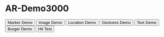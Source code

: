 <html lang="en" dir="ltr">
  <head>
    <meta charset="utf-8">
    <title>AR Demo</title>
  </head>
  <body>
    <h1>AR-Demo3000</h1>
    <button onclick="location.href = 'marker-demo.html';" id="myButton" class="float-left submit-button" >Marker Demo</button>
    <button onclick="location.href = 'image-demo.html';" id="myButton" class="float-left submit-button" >Image Demo</button>
    <button onclick="location.href = 'location-demo.html';" id="myButton" class="float-left submit-button" >Location Demo</button>
    <button onclick="location.href = 'gestures-demo.html';" id="myButton" class="float-left submit-button" >Gestures Demo</button>
    <button onclick="location.href = 'text.html';" id="myButton" class="float-left submit-button" >Text Demo</button>
    <button onclick="location.href = 'burger-text.html';" id="myButton" class="float-left submit-button" >Burger Demo</button>
    <button onclick="location.href = '/webxr-samples-main/hit-test.html';" id="myButton" class="float-left submit-button" >Hit Test</button>

  </body>
</html>
